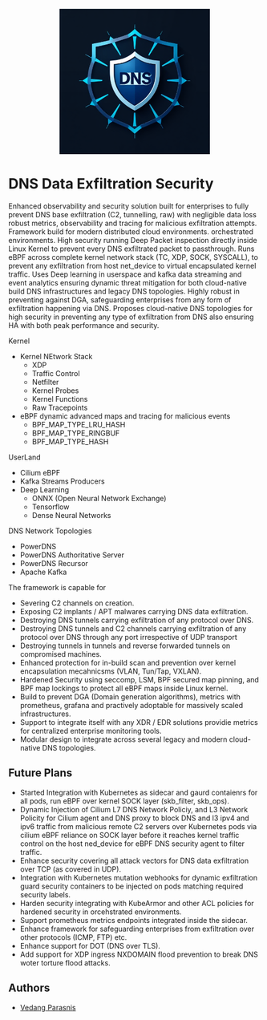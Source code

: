 <p align="center">
  <img src="docs/logo.jpg" width="300" height="290">
</p>


# DNS Data Exfiltration Security 
Enhanced observability and security solution built for enterprises to fully prevent DNS base exfiltration (C2, tunnelling, raw) with negligible data loss robust metrics, observability and tracing for malicious exfiltration attempts. Framework build for modern distributed cloud environments. orchestrated environments. High security running Deep Packet inspection directly inside Linux Kernel to prevent every DNS exfiltrated packet to passthrough. Runs eBPF across complete kernel network stack (TC, XDP, SOCK, SYSCALL), to prevent any exfiltration from host net_device to virtual encapsulated kernel traffic. Uses Deep learning in userspace and kafka data streaming and event analytics ensuring dynamic threat mitigation for both cloud-native build DNS infrastructures and legacy DNS topologies. Highly robust in preventing against DGA, safeguarding enterprises from any form of exfiltration happening via DNS. Proposes cloud-native DNS topologies for high security in preventing any type of exfiltration from DNS also ensuring HA with both peak performance and security.

Kernel 
* Kernel NEtwork Stack
    * XDP
    * Traffic Control 
    * Netfilter
    * Kernel Probes
    * Kernel Functions
    * Raw Tracepoints
* eBPF dynamic advanced maps and tracing for malicious events
    * BPF_MAP_TYPE_LRU_HASH
    * BPF_MAP_TYPE_RINGBUF
    * BPF_MAP_TYPE_HASH 


UserLand
* Cilium eBPF 
* Kafka Streams Producers
* Deep Learning
    * ONNX (Open Neural Network Exchange)
    * Tensorflow
    * Dense Neural Networks



DNS Network Topologies
* PowerDNS
* PowerDNS Authoritative Server
* PowerDNS Recursor 
* Apache Kafka


The framework is capable for 
* Severing C2 channels on creation. 
* Exposing C2 implants / APT malwares carrying DNS data exfiltration.
* Destroying DNS tunnels carrying exfiltration of any protocol over DNS.
* Destroying DNS tunnels and C2 channels carrying exfiltration of any protocol over DNS through any port irrespective of UDP transport
* Destroying tunnels in tunnels and reverse forwarded tunnels on compromised machines.
* Enhanced protection for in-build scan and prevention over kernel encapsulation mecahnicsms (VLAN, Tun/Tap, VXLAN).
* Hardened Security using seccomp, LSM, BPF secured map pinning, and BPF map lockings to protect all eBPF maps inside Linux kernel. 
* Build to prevent DGA (Domain generation algorithms), metrics with prometheus, grafana and practively adoptable for massively scaled infrastructures.
* Support to integrate itself with any XDR / EDR solutions providie metrics for centralized enterprise monitoring tools.
* Modular design to integrate across several legacy and modern cloud-native DNS topologies.


## Future Plans 
* Started Integration with Kubernetes as sidecar and gaurd contaienrs for all pods, run eBPF over kernel SOCK layer (skb_filter, skb_ops).
* Dynamic Injection of Cilium L7 DNS Network Policiy, and L3 Network Policity for Cilium agent and DNS proxy to block DNS and l3 ipv4 and ipv6 traffic from malicious remote C2 servers over Kubernetes pods via cilium eBPF reliance on SOCK layer before it reaches kernel traffic control on the host ned_device for eBPF DNS security agent to filter traffic. 
* Enhance security covering all attack vectors for DNS data exfiltration over TCP (as covered in UDP). 
* Integration with Kubernetes mutation webhooks for dynamic exfiltration guard security containers to be injected on pods matching required security labels.
* Harden security integrating with KubeArmor and other ACL policies for hardened security in orcehstrated environments.
* Support prometheus metrics endpoints integrated inside the sidecar. 
* Enhance framework for safeguarding enterprises from exfiltration over other protocols (ICMP, FTP) etc. 
* Enhance support for DOT (DNS over TLS). 
* Add support for XDP ingress NXDOMAIN flood prevention to break DNS woter torture flood attacks. 

## Authors
- [Vedang Parasnis](https://github.com/Synarcs/)

